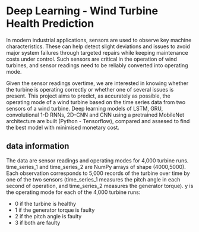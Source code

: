# Deep Learning - Wind Turbine Health Prediction
In modern industrial applications, sensors are used to observe key machine characteristics.
These can help detect slight deviations and issues to avoid major system failures through
targeted repairs while keeping maintenance costs under control. Such sensors are critical in the operation of wind turbines, and sensor readings need to be reliably converted into operating mode.

Given the sensor readings overtime, we are interested in knowing whether the turbine is operating correctly or whether one of several issues is present. This project aims to predict, as accurately as possible, the operating mode of a wind turbine based on the time series data from two sensors of a wind turbine. Deep learning models of LSTM, GRU, convolutional 1-D RNNs, 2D-CNN and CNN using a pretrained MobileNet architecture are built (Python - Tensorflow), compared and assesed to find the best model with minimised monetary cost.

## data information
The data are sensor readings and operating modes for 4,000 turbine runs. 
time_series_1 and time_series_2 are NumPy arrays of shape (4000,5000). 
Each observation corresponds to 5,000 records of the turbine over time by one of the two sensors (time_series_1 measures the pitch angle in each second of operation, and time_series_2 measures the generator torque). 
y is the operating mode for each of the 4,000 turbine runs: 
- 0 if the turbine is healthy
- 1 if the generator torque is faulty
- 2 if the pitch angle is faulty
- 3 if both are faulty

